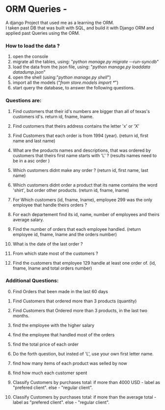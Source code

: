 
# ORM Queries - 
 A django Project that used me as a learning the ORM.  
 I taken past DB that was built with SQL, and build it with Django ORM and applied past Queries using the ORM.
 
### How to load the data ?
1. open the console
2. migrate all the tables, using: "*python manage.py migrate --run-syncdb*"
3. load the data from the json file, using: "*python manage.py loaddata datadump.json*"
4. open the shell (using:"*python manage.py shell*")
5. import all the models ("*from store.models import \**")
6. start query the database, to answer the following questions.
 
### Questions are:
1. Find customers that their id's numbers are bigger than all of texas's customers id's. return id, fname, lname.
2. Find customers that theirs address contains the letter 'x' or 'X'
3. Find Customers that each order is from 1994 (year). (return id, first name and last name)
4. What are the products names and descriptions, that was ordered by customers that theirs first name starts with 'L' ? (results names need to be in a asc order )

5. Which customers didnt make any order ? (return id, first name, last name)
6. Which customers didnt order a product that its name contains the word 'shirt', but order other products. (return id, fname, lname)
7. For Which customers (id, fname, lname), employee 299 was the only employee that handle theirs orders ?
8. For each departement find its id, name, number of employees and theirs average salary. 
9. Find the number of orders that each employee handled. (return employee id, fname, lname and the orders number)
10. What is the date of the last order ?
11. From which state most of the customers ?
12. Find the customers that employee 129 handle at least one order of. (id, fname, lname and total orders number)


### Additional Questions:
0. Find Orders that been made in the last 60 days
0. Find Customers that ordered more than 3 products (quantity)
0. Find Customers that Ordered more than 3 products, in the last two months.


1. find the employee with the higher salary
2. find the employee that handled most of the orders

3. find the total price of each order
4. Do the forth question, but insted of 'L', use your own first letter name.

5. find how many items of each product was selled by now

6. find how much each customer spent
7. Classify Customers by purchases total: if more than 4000 USD - label as "prefered client". else - "regular client".
8. Classify Customers by purchases total: if more than the average total - label as "prefered client". else - "regular client".